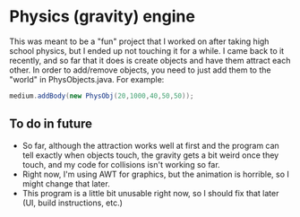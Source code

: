 # Physics (gravity) engine
This was meant to be a "fun" project that I worked on after taking high school physics, but I ended up not touching it for a while. I came back to it recently, and so far that it does is create objects and have them attract each other. In order to add/remove objects, you need to just add them to the "world" in PhysObjects.java. For example:
```java
medium.addBody(new PhysObj(20,1000,40,50,50));
```


## To do in future
- So far, although the attraction works well at first and the program can tell exactly when objects touch, the gravity gets a bit weird once they touch, and my code for collisions isn't working so far.
- Right now, I'm using AWT for graphics, but the animation is horrible, so I might change that later.
- This program is a little bit unusable right now, so I should fix that later (UI, build instructions, etc.)